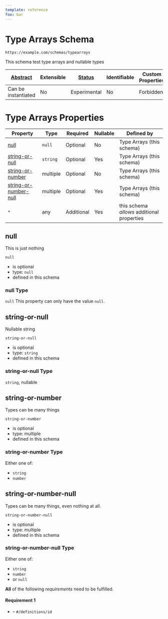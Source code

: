 ```yaml
---
template: reference
foo: bar
---
```


# Type Arrays Schema

```
https://example.com/schemas/typearrays
```

This schema test type arrays and nullable types

| [Abstract](../abstract.md) | Extensible | [Status](../status.md) | Identifiable | Custom Properties | Additional Properties | Defined In                                       |
| -------------------------- | ---------- | ---------------------- | ------------ | ----------------- | --------------------- | ------------------------------------------------ |
| Can be instantiated        | No         | Experimental           | No           | Forbidden         | Permitted             | [typearrays.schema.json](typearrays.schema.json) |

# Type Arrays Properties

| Property                                        | Type     | Required   | Nullable | Defined by                                 |
| ----------------------------------------------- | -------- | ---------- | -------- | ------------------------------------------ |
| [null](#null)                                   | `null`   | Optional   | No       | Type Arrays (this schema)                  |
| [string-or-null](#string-or-null)               | `string` | Optional   | Yes      | Type Arrays (this schema)                  |
| [string-or-number](#string-or-number)           | multiple | Optional   | No       | Type Arrays (this schema)                  |
| [string-or-number-null](#string-or-number-null) | multiple | Optional   | Yes      | Type Arrays (this schema)                  |
| `*`                                             | any      | Additional | Yes      | this schema _allows_ additional properties |

## null

This is just nothing

`null`

- is optional
- type: `null`
- defined in this schema

### null Type

`null` This property can only have the value `null`.

## string-or-null

Nullable string

`string-or-null`

- is optional
- type: `string`
- defined in this schema

### string-or-null Type

`string`, nullable

## string-or-number

Types can be many things

`string-or-number`

- is optional
- type: multiple
- defined in this schema

### string-or-number Type

Either one of:

- `string`
- `number`

## string-or-number-null

Types can be many things, even nothing at all.

`string-or-number-null`

- is optional
- type: multiple
- defined in this schema

### string-or-number-null Type

Either one of:

- `string`
- `number`
- or `null`

**All** of the following _requirements_ need to be fulfilled.

#### Requirement 1

- []() – `#/definitions/id`
